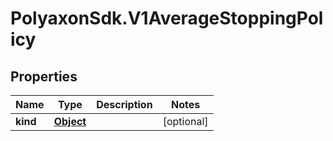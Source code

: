 # PolyaxonSdk.V1AverageStoppingPolicy

## Properties

Name | Type | Description | Notes
------------ | ------------- | ------------- | -------------
**kind** | [**Object**](.md) |  | [optional] 


